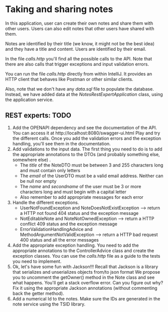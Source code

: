 # Taking and sharing notes


In this application, user can create their own notes and share them with other users. Users can also edit notes that other
users have shared with them.


Notes are identified by their title (we know, it might not be the best idea) and they have a title and content. Users are
identified by their email.


In the file *calls.http* you'll find all the possible calls to the API. Note that there are also calls that trigger exceptions and input validation errors.


You can run the file *calls.http* directly from within IntelliJ. It provides an HTTP client that behaves like Postman or other similar clients.


Also, note that we don't have any *data.sql* file to populate the database. Instead, we have added data at the *NotesRestExpertApplication* class, using the
application service.



## REST experts: TODO
1. Add the OPENAPI dependency and see the documentation of the API. You can access it at http://localhost:8080/swagger-ui.html
   Play and try the different calls. Once you add the validation errors and the exception handling, you'll see them in the documentation.
2. Add validations to the input data. The first thing you need to do is to add the appropriate annotations to the DTOs (and probably something else, somewhere else) .
   * The *title* of the NoteDTO must be between 3 and 255 characters long and must contain only letters
   * The *email* of the UserDTO must be a valid email address. Neither can be null nor empty
   * The *name* and *secondname* of the user must be 3 or more characters long and must begin with a capital letter
   * Also remember to add appropriate messages for each error
3. Handle the different exceptions.
   * UserNotFoundException and NoteDoesNotExistException --> return a HTTP not found 404 status and the exception message
   * NotEditableNote and NoteNotOwnedException --> return a HTTP conflict 409 status and the exception message
   * ErrorValidationHandlingAdvice and MethodArgumentNotValidException --> return a HTTP bad request 400 status and all the error messages
4. Add the appropriate exception handling. You need to add the appropriate annotations to the ControllerAdvice class and create the
   exception classes. You can use the *calls.http* file as a guide to the tests you need to implement.
5. Ok, let's have some fun with Jackson!!! Recall that Jackson is a library that serializes and unserializes objects from/to json format
   We propose you to uncomment the getOwner() method in the Note class and see what happens. You'll get a stack overflow error. Can you figure out why?
   Fix it using the appropriate Jackson annotations (without commenting back the getter method).
6. Add a numerical Id to the notes. Make sure the IDs are generated in the note service using the TSID library.

   